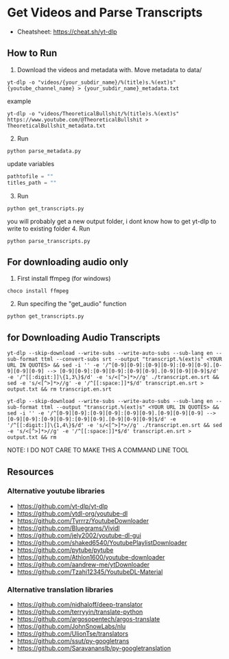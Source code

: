# Get Videos and Parse Transcripts

- Cheatsheet: https://cheat.sh/yt-dlp

## How to Run

1. Download the videos and metadata with. Move metadata to data/
```shell
yt-dlp -o "videos/{your_subdir_name}/%(title)s.%(ext)s"  {youtube_channel_name} > {your_subdir_name}_metadata.txt
```
example
```shell
yt-dlp -o "videos/TheoreticalBullshit/%(title)s.%(ext)s"  https://www.youtube.com/@TheoreticalBullshit > TheoreticalBullshit_metadata.txt
```
2. Run
```shell
python parse_metadata.py
```
update variables
```python
pathtofile = ""
titles_path = ""
```
3. Run
```shell
python get_transcripts.py
```
you will probably get a new output folder, i dont know how to get yt-dlp to write to existing folder
4. Run
```shell
python parse_transcripts.py
```

## For downloading audio only

1. First install ffmpeg (for windows)

```shell
choco install ffmpeg
```

2.  Run specifing the "get_audio" function
``` shell
python get_transcripts.py
```
## for Downloading Audio Transcripts
```shell
yt-dlp --skip-download --write-subs --write-auto-subs --sub-lang en --sub-format ttml --convert-subs srt --output "transcript.%(ext)s" <YOUR URL IN QUOTES> && sed -i '' -e '/^[0-9][0-9]:[0-9][0-9]:[0-9][0-9].[0-9][0-9][0-9] --> [0-9][0-9]:[0-9][0-9]:[0-9][0-9].[0-9][0-9][0-9]$/d' -e '/^[[:digit:]]\{1,3\}$/d' -e 's/<[^>]*>//g' ./transcript.en.srt && sed -e 's/<[^>]*>//g' -e '/^[[:space:]]*$/d' transcript.en.srt > output.txt && rm transcript.en.srt

yt-dlp --skip-download --write-subs --write-auto-subs --sub-lang en --sub-format ttml --output "transcript.%(ext)s" <YOUR URL IN QUOTES> && sed -i '' -e '/^[0-9][0-9]:[0-9][0-9]:[0-9][0-9].[0-9][0-9][0-9] --> [0-9][0-9]:[0-9][0-9]:[0-9][0-9].[0-9][0-9][0-9]$/d' -e '/^[[:digit:]]\{1,4\}$/d' -e 's/<[^>]*>//g' ./transcript.en.srt && sed -e 's/<[^>]*>//g' -e '/^[[:space:]]*$/d' transcript.en.srt > output.txt && rm

```

NOTE: I DO NOT CARE TO MAKE THIS A COMMAND LINE TOOL

## Resources

### Alternative youtube libraries

- https://github.com/yt-dlp/yt-dlp
- https://github.com/ytdl-org/youtube-dl
- https://github.com/Tyrrrz/YoutubeDownloader
- https://github.com/Bluegrams/Vividl
- https://github.com/jely2002/youtube-dl-gui
- https://github.com/shaked6540/YoutubePlaylistDownloader
- https://github.com/pytube/pytube
- https://github.com/Athlon1600/youtube-downloader
- https://github.com/aandrew-me/ytDownloader
- https://github.com/Tzahi12345/YoutubeDL-Material

### Alternative translation libraries

- https://github.com/nidhaloff/deep-translator
- https://github.com/terryyin/translate-python
- https://github.com/argosopentech/argos-translate
- https://github.com/JohnSnowLabs/nlu
- https://github.com/UlionTse/translators
- https://github.com/ssut/py-googletrans
- https://github.com/Saravananslb/py-googletranslation
